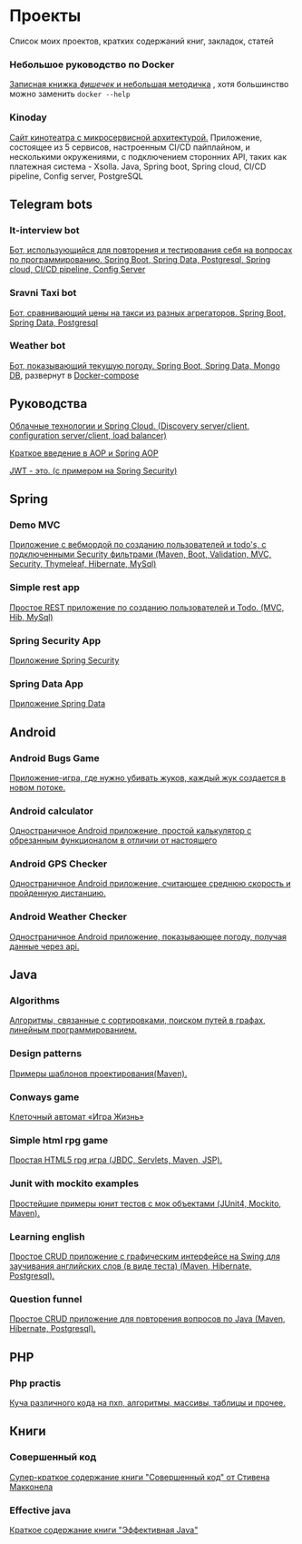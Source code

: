# Проекты
Список моих проектов, кратких содержаний книг, закладок, статей

### Небольшое руководство по Docker
[Записная книжка *фишечек* и небольшая методичка](//github.com/Firsss21/docker-guide) , хотя большинство можно заменить `docker --help`

### Kinoday 
[Сайт кинотеатра с микросервисной архитектурой.](//github.com/Firsss21/kinoday_front) Приложение, состоящее из 5 сервисов, настроенным CI/CD пайплайном, и несколькими окружениями, с подключением сторонних API, таких как платежная система - Xsolla. Java, Spring boot, Spring cloud, CI/CD pipeline, Config server, PostgreSQL

## Telegram bots

### It-interview bot

[Бот, использующийся для повторения и тестирования себя на вопросах по программированию. Spring Boot, Spring Data, Postgresql, Spring cloud, CI/CD pipeline, Config Server](//github.com/Firsss21/Learning-telegram-bot) 

### Sravni Taxi bot

[Бот, сравнивающий цены на такси из разных агрегаторов. Spring Boot, Spring Data, Postgresql](//github.com/Firsss21/sravniTaxiBot) 

### Weather bot 
[Бот, показывающий текущую погоду. Spring Boot, Spring Data, Mongo DB](//github.com/Firsss21/chatWeatherBot), развернут в [Docker-compose](//github.com/Firsss21/weatherbotdocker)

## Руководства

[Облачные технологии и Spring Cloud. (Discovery server/client, configuration server/client, load balancer)](https://github.com/Firsss21/cloud)

[Краткое введение в AOP и Spring AOP](https://github.com/Firsss21/aop)

[JWT - это. (с примером на Spring Security)](https://github.com/Firsss21/JWT)

## Spring

### Demo MVC

[Приложение с вебмордой по созданию пользователей и todo's, с подключенными Security фильтрами (Maven, Boot, Validation, MVC, Security, Thymeleaf, Hibernate, MySql)](//github.com/Firsss21/demoMVC)

### Simple rest app

[Простое REST приложение по созданию пользователей и Todo. (MVC, Hib, MySql)](//github.com/Firsss21/simpleRestApp)

### Spring Security App

[Приложение Spring Security](//github.com/Firsss21/springSecurity)

### Spring Data App

[Приложение Spring Data](//github.com/Firsss21/springData)

## Android

### Android Bugs Game

[Приложение-игра, где нужно убивать жуков, каждый жук создается в новом потоке.](//github.com/Firsss21/bugs)

### Android calculator

[Одностраничное Android приложение, простой калькулятор с обрезанным функционалом в отличии от настоящего](//github.com/Firsss21/simple_calculator)

### Android GPS Checker 

[Одностраничное Android приложение, считающее среднюю скорость и пройденную дистанцию.](//github.com/Firsss21/projects/tree/master/Android_GPScheck)

### Android Weather Checker

[Одностраничное Android приложение, показывающее погоду, получая данные через api.](//github.com/Firsss21/projects/tree/master/Android_WeatherChecker)

## Java

### Algorithms 

[Алгоритмы, связанные с сортировками, поиском путей в графах, линейным программированием.](//github.com/Firsss21/algorithms/)

### Design patterns

[Примеры шаблонов проектирования(Maven).](//github.com/Firsss21/design_patterns_examples)

### Conways game

[Клеточный автомат «Игра Жизнь»](//github.com/Firsss21/ConwaysGame)

### Simple html rpg game

[Простая HTML5 rpg игра (JBDC, Servlets, Maven, JSP).](//github.com/Firsss21/simple_html_rpg_game)

### Junit with mockito examples

[Простейшие примеры юнит тестов с мок объектами (JUnit4, Mockito, Maven).](//github.com/Firsss21/projects/tree/master/JUnitWithMockitoExamples)


### Learning english

[Простое CRUD приложение с графическим интерфейсе на Swing для заучивания английских слов (в виде теста) (Maven, Hibernate, Postgresql).](//github.com/Firsss21/learning_english_words)

### Question funnel

[Простое CRUD приложение для повторения вопросов по Java (Maven, Hibernate, Postgresql).](//github.com/Firsss21/projects/tree/master/questionFunnel)


## PHP

### Php practis

[Куча различного кода на пхп, алгоритмы, массивы, таблицы и прочее.](//github.com/Firsss21/php_practis)

## Книги

### Совершенный код

[Супер-краткое содержание книги "Совершенный код" от Стивена Макконела](//github.com/Firsss21/complete_code_very_short_version)

### Effective java

[Краткое содержание книги "Эффективная Java"](//github.com/Firsss21/effective_java_short_version)
